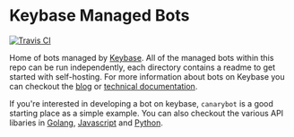 # Keybase Managed Bots

[![Travis CI](https://travis-ci.com/keybase/managed-bots.svg?branch=master)](https://travis-ci.com/keybase/managed-bots)

Home of bots managed by [Keybase](https://keybase.io). All of the managed bots
within this repo can be run independently, each directory contains a readme to
get started with self-hosting. For more information about bots on Keybase you
can checkout the [blog](https://keybase.io/blog/bots) or [technical
documentation](https://keybase.io/docs/chat/restricted_bots).

If you're interested in developing a bot on keybase, `canarybot` is a good
starting place as a simple example. You can also checkout the various API
libaries in [Golang](https://github.com/keybase/go-keybase-chat-bot),
[Javascript](https://github.com/keybase/keybase-bot) and
[Python](https://github.com/keybase/pykeybasebot/).
